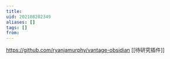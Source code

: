 ```yaml
---
title: 
uid: 202108202349
aliases: []
tags: []
from: 
---
```

https://github.com/ryanjamurphy/vantage-obsidian
[[待研究插件]]
